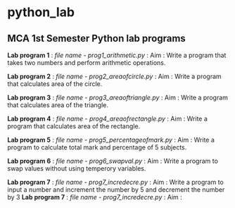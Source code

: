 # python_lab
##  MCA 1st Semester Python lab programs

**Lab program 1** : _file name - prog1_arithmetic.py_ :
                    Aim : Write a program that takes two numbers and perform arithmetic operations.

**Lab program 2** : _file name - prog2_areaofcircle.py_ :
                    Aim : Write a program that calculates area of the circle.

**Lab program 3** : _file name - prog3_areaoftriangle.py_ :
                    Aim : Write a program that calculates area of the triangle.

**Lab program 4** : _file name - prog4_areaofrectangle.py_ :
                    Aim : Write a program that calculates area of the rectangle.

**Lab program 5** : _file name - prog5_percentageofmark.py_ :
                    Aim : Write a program to calculate total mark and percentage of 5 subjects.

**Lab program 6** : _file name - prog6_swapval.py_ :
                    Aim : Write a program to swap values without using temperory variables.

**Lab program 7** : _file name - prog7_incredecre.py_ :
                    Aim : Write a program to input a number and increment the number by 5 and
                          decrement the number by 3
**Lab program 7** : _file name - prog7_incredecre.py_ :
                    Aim :
